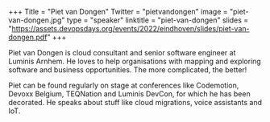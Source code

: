 +++
Title = "Piet van Dongen"
Twitter = "pietvandongen"
image = "piet-van-dongen.jpg"
type = "speaker"
linktitle = "piet-van-dongen"
slides = "https://assets.devopsdays.org/events/2022/eindhoven/slides/piet-van-dongen.pdf"
+++

Piet van Dongen is cloud consultant and senior software engineer at Luminis Arnhem. He loves to help organisations with mapping and exploring software and business opportunities. The more complicated, the better!

Piet can be found regularly on stage at conferences like Codemotion, Devoxx Belgium, TEQNation and Luminis DevCon, for which he has been decorated. He speaks about stuff like cloud migrations, voice assistants and IoT.
